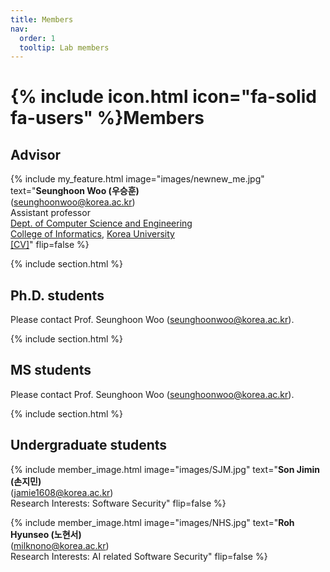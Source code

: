 ```yaml
---
title: Members
nav:
  order: 1
  tooltip: Lab members
---
```


# {% include icon.html icon="fa-solid fa-users" %}Members

## Advisor

{%
  include my_feature.html
  image="images/newnew_me.jpg"
  text="**Seunghoon Woo (우승훈)**<br>(seunghoonwoo@korea.ac.kr)<br>Assistant professor<br>[Dept. of Computer Science and Engineering](https://cs.korea.ac.kr/)<br>[College of Informatics](https://info.korea.ac.kr/), [Korea University](https://www.korea.ac.kr/)<br>[[CV]](/assets/CV.pdf)"
  flip=false
%}

{% include section.html %}

## Ph.D. students

Please contact Prof. Seunghoon Woo (<U>seunghoonwoo@korea.ac.kr</U>).

{% include section.html %}

## MS students

Please contact Prof. Seunghoon Woo (<U>seunghoonwoo@korea.ac.kr</U>).

{% include section.html %}

## Undergraduate students

{%
  include member_image.html
  image="images/SJM.jpg"
  text="**Son Jimin (손지민)**<br>(jamie1608@korea.ac.kr)<br>Research Interests: Software Security"
  flip=false
%}


{%
  include member_image.html
  image="images/NHS.jpg"
  text="**Roh Hyunseo (노현서)**<br>(milknono@korea.ac.kr)<br>Research Interests: AI related Software Security"
  flip=false
%}

